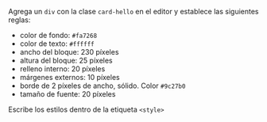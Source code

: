 Agrega un `div` con la clase `card-hello` en el editor y establece las siguientes reglas:

* color de fondo: `#fa7268`
* color de texto: `#ffffff`
* ancho del bloque: 230 píxeles
* altura del bloque: 25 píxeles
* relleno interno: 20 píxeles
* márgenes externos: 10 píxeles
* borde de 2 píxeles de ancho, sólido. Color `#9c27b0`
* tamaño de fuente: 20 píxeles

Escribe los estilos dentro de la etiqueta `<style>`
